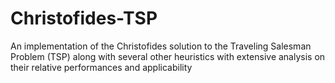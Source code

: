 # Christofides-TSP
An implementation of the Christofides solution to the Traveling Salesman Problem (TSP) along with several other heuristics with extensive analysis on their relative performances and applicability

